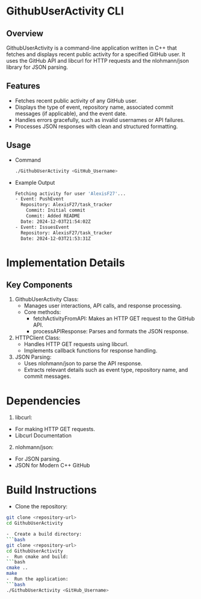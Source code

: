 # GithubUserActivity CLI

## Overview
GithubUserActivity is a command-line application written in C++ that fetches and displays recent public activity for a specified GitHub user. It uses the GitHub API and libcurl for HTTP requests and the nlohmann/json library for JSON parsing.

## Features
- Fetches recent public activity of any GitHub user.
- Displays the type of event, repository name, associated commit messages (if applicable), and the event date.
- Handles errors gracefully, such as invalid usernames or API failures.
- Processes JSON responses with clean and structured formatting.

## Usage

- Command

  ```bash
  ./GithubUserActivity <GitHub_Username>

- Example Output

  ```bash
  Fetching activity for user 'AlexisF27'...
  - Event: PushEvent
    Repository: AlexisF27/task_tracker
      Commit: Initial commit
      Commit: Added README
    Date: 2024-12-03T21:54:02Z
  - Event: IssuesEvent
    Repository: AlexisF27/task_tracker
    Date: 2024-12-03T21:53:31Z


# Implementation Details
## Key Components
1. GithubUserActivity Class:
   - Manages user interactions, API calls, and response processing.
   - Core methods:
     - fetchActivityFromAPI: Makes an HTTP GET request to the GitHub API.
     - processAPIResponse: Parses and formats the JSON response.
2. HTTPClient Class:
   - Handles HTTP GET requests using libcurl.
   - Implements callback functions for response handling.
3. JSON Parsing:
   - Uses nlohmann/json to parse the API response.
   - Extracts relevant details such as event type, repository name, and commit messages.
  
# Dependencies
1. libcurl:
  - For making HTTP GET requests.
  - Libcurl Documentation
2. nlohmann/json:
  - For JSON parsing.
  - JSON for Modern C++ GitHub

# Build Instructions
-  Clone the repository:
  ```bash
  git clone <repository-url>
  cd GithubUserActivity

-  Create a build directory:
  ```bash
  git clone <repository-url>
  cd GithubUserActivity
-  Run cmake and build:
  ```bash
  cmake ..
  make
-  Run the application:
  ```bash
  ./GithubUserActivity <GitHub_Username>
